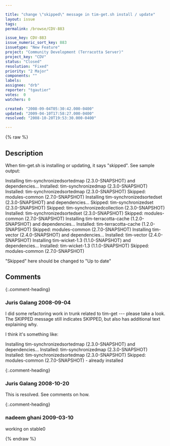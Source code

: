 ```yaml
---

title: "change \"skipped\" message in tim-get.sh install / update"
layout: issue
tags: 
permalink: /browse/CDV-883

issue_key: CDV-883
issue_numeric_sort_key: 883
issuetype: "New Feature"
project: "Community Development (Terracotta Server)"
project_key: "CDV"
status: "Closed"
resolution: "Fixed"
priority: "2 Major"
components: ""
labels: 
assignee: "drb"
reporter: "tgautier"
votes:  0
watchers: 0

created: "2008-09-04T05:30:42.000-0400"
updated: "2009-04-10T17:58:27.000-0400"
resolved: "2008-10-20T19:53:30.000-0400"

---
```




{% raw %}



## Description

<div markdown="1" class="description">

When tim-get.sh is installing or updating, it says "skipped".  See sample output:

Installing tim-synchronizedsortedmap (2.3.0-SNAPSHOT) and dependencies...
   Installed: tim-synchronizedmap (2.3.0-SNAPSHOT)
   Installed: tim-synchronizedsortedmap (2.3.0-SNAPSHOT)
   Skipped: modules-common (2.7.0-SNAPSHOT)
Installing tim-synchronizedsortedset (2.3.0-SNAPSHOT) and dependencies...
   Skipped: tim-synchronizedset (2.3.0-SNAPSHOT)
   Skipped: tim-synchronizedcollection (2.3.0-SNAPSHOT)
   Installed: tim-synchronizedsortedset (2.3.0-SNAPSHOT)
   Skipped: modules-common (2.7.0-SNAPSHOT)
Installing tim-terracotta-cache (1.2.0-SNAPSHOT) and dependencies...
   Installed: tim-terracotta-cache (1.2.0-SNAPSHOT)
   Skipped: modules-common (2.7.0-SNAPSHOT)
Installing tim-vector (2.4.0-SNAPSHOT) and dependencies...
   Installed: tim-vector (2.4.0-SNAPSHOT)
Installing tim-wicket-1.3 (1.1.0-SNAPSHOT) and dependencies...
   Installed: tim-wicket-1.3 (1.1.0-SNAPSHOT)
   Skipped: modules-common (2.7.0-SNAPSHOT)


"Skipped" here should be changed to "Up to date"



</div>

## Comments


{:.comment-heading}
### **Juris Galang** <span class="date">2008-09-04</span>

<div markdown="1" class="comment">

I did some refactoring work in trunk related to tim-get --- please take a look.
The SKIPPED message still indicates SKIPPED, but also has additional text explaining why.

I think it's something like:

Installing tim-synchronizedsortedmap (2.3.0-SNAPSHOT) and dependencies... 
   Installed: tim-synchronizedmap (2.3.0-SNAPSHOT) 
   Installed: tim-synchronizedsortedmap (2.3.0-SNAPSHOT) 
   Skipped: modules-common (2.7.0-SNAPSHOT)  - already installed




</div>


{:.comment-heading}
### **Juris Galang** <span class="date">2008-10-20</span>

<div markdown="1" class="comment">

This is resolved. See comments on how.

</div>


{:.comment-heading}
### **nadeem ghani** <span class="date">2009-03-10</span>

<div markdown="1" class="comment">

working on stable0

</div>



{% endraw %}
